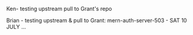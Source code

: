 Ken- testing upstream pull to Grant's repo

Brian - testing upstream & pull to Grant: mern-auth-server-503 - SAT 10 JULY ...
